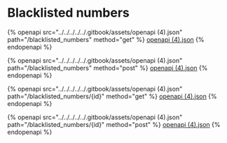 # Blacklisted numbers

{% openapi src="../../../../../.gitbook/assets/openapi (4).json" path="/blacklisted_numbers" method="get" %}
[openapi (4).json](<../../../../../.gitbook/assets/openapi (4).json>)
{% endopenapi %}

{% openapi src="../../../../../.gitbook/assets/openapi (4).json" path="/blacklisted_numbers" method="post" %}
[openapi (4).json](<../../../../../.gitbook/assets/openapi (4).json>)
{% endopenapi %}

{% openapi src="../../../../../.gitbook/assets/openapi (4).json" path="/blacklisted_numbers/{id}" method="get" %}
[openapi (4).json](<../../../../../.gitbook/assets/openapi (4).json>)
{% endopenapi %}

{% openapi src="../../../../../.gitbook/assets/openapi (4).json" path="/blacklisted_numbers/{id}" method="post" %}
[openapi (4).json](<../../../../../.gitbook/assets/openapi (4).json>)
{% endopenapi %}
